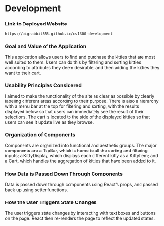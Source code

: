 # Development

### Link to Deployed Website
`https://bigrabbit555.github.io/cs1300-development`

### Goal and Value of the Application
This application allows users to find and purchase the kitties that are most well suited to them.  Users can do this by filtering and sorting kitties according to attributes they deem desirable, and then adding the kitties they want to their cart.

### Usability Principles Considered
I aimed to make the functionality of the site as clear as possible by clearly labeling different areas according to their purpose.  There is also a hierarchy with a menu bar at the top for filtering and sorting, with the results displayed below so that users can immediately see the result of their selections.  The cart is located to the side of the displayed kitties so that users can see it update live as they browse.

### Organization of Components
Components are organized into functional and aesthetic groups.  The major components are a TopBar, which is home to all the sorting and filtering inputs; a KittyDisplay, which displays each different kitty as a KittyItem; and a Cart, which handles the aggregation of kitties that have been added to it.

### How Data is Passed Down Through Components
Data is passed down through components using React's props, and passed back up using setter functions.

### How the User Triggers State Changes
The user triggers state changes by interacting with text boxes and buttons on the page.  React then re-renders the page to reflect the updated states.